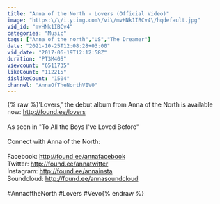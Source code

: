 ```yaml
---
title: "Anna of the North - Lovers (Official Video)"
image: "https:\/\/i.ytimg.com\/vi\/mvHNk1IBCv4\/hqdefault.jpg"
vid_id: "mvHNk1IBCv4"
categories: "Music"
tags: ["Anna of the north","US","The Dreamer"]
date: "2021-10-25T12:08:28+03:00"
vid_date: "2017-06-19T12:12:58Z"
duration: "PT3M40S"
viewcount: "6511735"
likeCount: "112215"
dislikeCount: "1504"
channel: "AnnaOfTheNorthVEVO"
---
```

{% raw %}'Lovers,' the debut album from Anna of the North is available now: <a rel="nofollow" target="blank" href="http://found.ee/lovers">http://found.ee/lovers</a><br /><br />As seen in &quot;To All the Boys I've Loved Before&quot;<br /><br />Connect with Anna of the North:<br /><br />Facebook: <a rel="nofollow" target="blank" href="http://found.ee/annafacebook">http://found.ee/annafacebook</a><br />Twitter: <a rel="nofollow" target="blank" href="http://found.ee/annatwitter">http://found.ee/annatwitter</a><br />Instagram: <a rel="nofollow" target="blank" href="http://found.ee/annainsta">http://found.ee/annainsta</a><br />Soundcloud: <a rel="nofollow" target="blank" href="http://found.ee/annasoundcloud">http://found.ee/annasoundcloud</a><br /><br />#AnnaoftheNorth #Lovers #Vevo{% endraw %}
